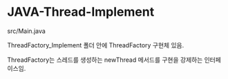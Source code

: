 # JAVA-Thread-Implement

src/Main.java

ThreadFactory_Implement 폴더 안에 ThreadFactory 구현체 있음.

ThreadFactory는 스레드를 생성하는 newThread 메서드를 구현을 강제하는 인터페이스임.
